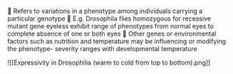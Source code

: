  Refers to variations in a phenotype among individuals carrying a particular genotype  E.g. Drosophila flies homozygous for recessive mutant gene eyeless exhibit range of phenotypes from normal eyes to complete absence of one or both eyes  Other genes or environmental factors such as nutrition and temperature may be influencing or modifying the phenotype- severity ranges with developmental temperature


![[Expressivity in Drosophilia (warm to cold from top to bottom).png]]